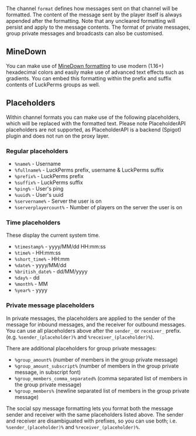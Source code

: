 The channel `format` defines how messages sent on that channel will be formatted. The content of the message sent by the player itself is always appended after the formatting. Note that any uncleared formatting will persist and apply to the message contents. The format of private messages, group private messages and broadcasts can also be customised.

## MineDown
You can make use of [MineDown formatting](https://github.com/Phoenix616/MineDown) to use modern (1.16+) hexadecimal colors and easily
make use of advanced text effects such as gradients. You can embed this formatting within the prefix and suffix contents of LuckPerms groups as well.

## Placeholders
Within channel formats you can make use of the following placeholders, which will be replaced with the formatted text. Please note PlaceholderAPI placeholders are not supported, as PlaceholderAPI is a backend (Spigot) plugin and does not run on the proxy layer.

### Regular placeholders
* `%name%` - Username
* `%fullname%` - LuckPerms prefix, username & LuckPerms suffix
* `%prefix%` - LuckPerms prefix
* `%suffix%` - LuckPerms suffix
* `%ping%` - User's ping
* `%uuid%` - User's uuid
* `%servername%` - Server the user is on
* `%serverplayercount%` - Number of players on the server the user is on

### Time placeholders
These display the current system time.
* `%timestamp%` - yyyy/MM/dd HH:mm:ss
* `%time%` - HH:mm:ss
* `%short_time%` - HH:mm
* `%date%` - yyyy/MM/dd
* `%british_date%` - dd/MM/yyyy
* `%day%` - dd
* `%month%` - MM
* `%year%` - yyyy

### Private message placeholders
In private messages, the placeholders are applied to the sender of the message for inbound messages, and the receiver for outbound messages. You can use all placeholders above after the `sender_` or `receiver_` prefix. (e.g. `%sender_(placeholder)%` and `%receiver_(placeholder)%`).

There are additional placeholders for group private messages:
* `%group_amount%` (number of members in the group private message)
* `%group_amount_subscript%` (number of members in the group private message, in subscript font)
* `%group_members_comma_separated%` (comma separated list of members in the group private message)
* `%group_members%` (newline separated list of members in the group private message)

The social spy message formatting lets you format both the message sender and receiver with the same placeholders listed above. The sender and receiver are disambiguated with prefixes, so you can use both; i.e. `%sender_(placeholder)%` and `%receiver_(placeholder)%`.